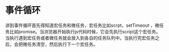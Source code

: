 # 事件循环

讲到事件循环首先得知道宏任务和微任务，宏任务比如scrpt，setTimeout ，微任务比如promise。当浏览器开始执行js代码时候，它会先执行script这个宏任务。当执行遇到宏任务或者微任务就会放入到各自的任务队列中。当执行完宏任务之后，会把微任务清空，然后执行下一个宏任务。
